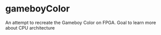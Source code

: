 # gameboyColor
An attempt to recreate the Gameboy Color on FPGA. Goal to learn more about CPU architecture
